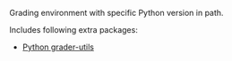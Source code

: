 Grading environment with specific Python version in path.

Includes following extra packages:

 * [Python grader-utils](https://github.com/aalto-letech/python-grader-utils)

